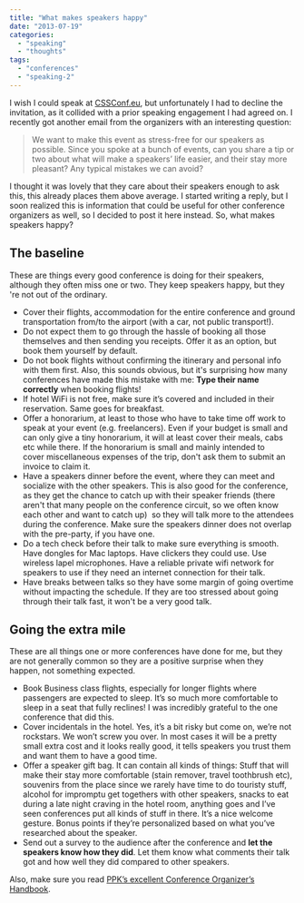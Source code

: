 ```yaml
---
title: "What makes speakers happy"
date: "2013-07-19"
categories: 
  - "speaking"
  - "thoughts"
tags: 
  - "conferences"
  - "speaking-2"
---
```


I wish I could speak at [CSSConf.eu](http://cssconf.eu), but unfortunately I had to decline the invitation, as it collided with a prior speaking engagement I had agreed on. I recently got another email from the organizers with an interesting question:

> We want to make this event as stress-free for our speakers as possible. Since you spoke at a bunch of events, can you share a tip or two about what will make a speakers’ life easier, and their stay more pleasant? Any typical mistakes we can avoid?

I thought it was lovely that they care about their speakers enough to ask this, this already places them above average. I started writing a reply, but I soon realized this is information that could be useful for other conference organizers as well, so I decided to post it here instead. So, what makes speakers happy?

## The baseline

These are things every good conference is doing for their speakers, although they often miss one or two. They keep speakers happy, but they 're not out of the ordinary.

- Cover their flights, accommodation for the entire conference and ground transportation from/to the airport (with a car, not public transport!).
- Do not expect them to go through the hassle of booking all those themselves and then sending you receipts. Offer it as an option, but book them yourself by default.
- Do not book flights without confirming the itinerary and personal info with them first. Also, this sounds obvious, but it's surprising how many conferences have made this mistake with me: **Type their name correctly** when booking flights!
- If hotel WiFi is not free, make sure it’s covered and included in their reservation. Same goes for breakfast.
- Offer a honorarium, at least to those who have to take time off work to speak at your event (e.g. freelancers). Even if your budget is small and can only give a tiny honorarium, it will at least cover their meals, cabs etc while there. If the honorarium is small and mainly intended to cover miscellaneous expenses of the trip, don't ask them to submit an invoice to claim it.
- Have a speakers dinner before the event, where they can meet and socialize with the other speakers. This is also good for the conference, as they get the chance to catch up with their speaker friends (there aren't that many people on the conference circuit, so we often know each other and want to catch up)  so they will talk more to the attendees during the conference. Make sure the speakers dinner does not overlap with the pre-party, if you have one.
- Do a tech check before their talk to make sure everything is smooth. Have dongles for Mac laptops. Have clickers they could use. Use wireless lapel microphones. Have a reliable private wifi network for speakers to use if they need an internet connection for their talk.
- Have breaks between talks so they have some margin of going overtime without impacting the schedule. If they are too stressed about going through their talk fast, it won't be a very good talk.

## Going the extra mile

These are all things one or more conferences have done for me, but they are not generally common so they are a positive surprise when they happen, not something expected.

- Book Business class flights, especially for longer flights where passengers are expected to sleep. It’s so much more comfortable to sleep in a seat that fully reclines! I was incredibly grateful to the one conference that did this.
- Cover incidentals in the hotel. Yes, it’s a bit risky but come on, we’re not rockstars. We won’t screw you over. In most cases it will be a pretty small extra cost and it looks really good, it tells speakers you trust them and want them to have a good time.
- Offer a speaker gift bag. It can contain all kinds of things: Stuff that will make their stay more comfortable (stain remover, travel toothbrush etc), souvenirs from the place since we rarely have time to do touristy stuff, alcohol for impromptu get togethers with other speakers, snacks to eat during a late night craving in the hotel room, anything goes and I’ve seen conferences put all kinds of stuff in there. It’s a nice welcome gesture. Bonus points if they’re personalized based on what you’ve researched about the speaker.
- Send out a survey to the audience after the conference and **let the speakers know how they did**. Let them know what comments their talk got and how well they did compared to other speakers.

Also, make sure you read [PPK’s excellent Conference Organizer’s Handbook](http://quirksmode.org/coh/).
